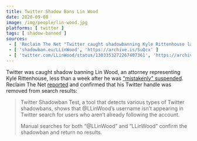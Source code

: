 ```yaml
---
title: Twitter Shadow Bans Lin Wood
date: 2020-09-08
image: /img/people/lin-wood.jpg
platforms: [ twitter ]
tags: [ shadow-banned ]
sources:
 - [ 'Reclaim The Net "Twitter caught shadowbanning Kyle Rittenhouse lawyer Lin Wood" by Tom Parker (8 Sep 2020)', 'https://reclaimthenet.org/lin-wood-username-shadowbanned-twitter-search/' ]
 - [ 'shadowban.eu/LLinWood', 'https://archive.is/SuQcx' ]
 - [ 'twitter.com/LLinWood/status/1303353272267407361', 'https://archive.is/ZCVgt' ]
---
```


Twitter was caught shadow banning Lin Wood, an attorney representing Kyle
Rittenhouse, less than a week after he was ["mistakenly"
suspended](/events/twitter-suspends-lin-wood/). Reclaim The Net
[reported](https://archive.is/goYXM#selection-365.0-395.46) and confirmed that
his Twitter handle was removed from search results:
> Twitter Shadowban Test, a tool that detects various types of Twitter
> shadowbans, shows that @LLinWood’s username isn’t appearing in Twitter search
> for users who aren’t already following the account.
>
> Manual searches for both “@LLinWood” and “LLinWood” confirm the shadowban and
> return no results.
